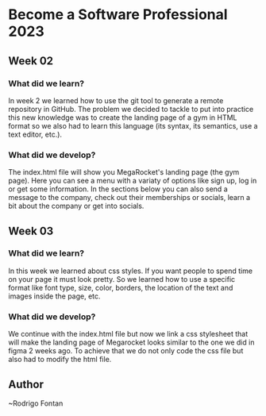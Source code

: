 # Become a Software Professional 2023

## Week 02
### What did we learn?
In week 2 we learned how to use the git tool to generate a remote repository in GitHub. The problem we decided to tackle to put into practice this new knowledge was to create the landing page of a gym in HTML format so we also had to learn this language (its syntax, its semantics, use a text editor, etc.).
### What did we develop?
The index.html file will show you MegaRocket's landing page (the gym page). Here you can see a menu with a variaty of options like sign up, log in or get some information. In the sections below you can also send a message to the company, check out their memberships or socials, learn a bit about the company or get into socials.

## Week 03
### What did we learn?
In this week we learned about css styles. If you want people to spend time on your page it must look pretty. So we learned how to use a specific format like font type, size, color, borders, the location of the text and images inside the page, etc.
### What did we develop?
We continue with the index.html file but now we link a css stylesheet that will make the landing page of Megarocket looks similar to the one we did in figma 2 weeks ago. To achieve that we do not only code the css file but also had to modify the html file.

## Author
~Rodrigo Fontan
